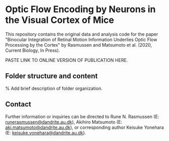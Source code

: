 # Optic Flow Encoding by Neurons in the Visual Cortex of Mice

This repository contains the original data and analysis code for the paper "Binocular Integration of Retinal Motion Information Underlies Optic Flow Processing by the Cortex" by Rasmussen and Matsumoto et al. (2020, Current Biology, In Press).

PASTE LINK TO ONLINE VERSION OF PUBLICATION HERE.


Folder structure and content
--------
% Add brief description of folder organization.


Contact 
--------
Further information or inquiries can be directed to Rune N. Rasmussen (E: runerasmussen@dandrite.au.dk), Akihiro Matsumoto (E: aki.matsumoto@dandrite.au.dk), or corresponding author Keisuke Yonehara (E: keisuke.yonehara@dandrite.au.dk).

